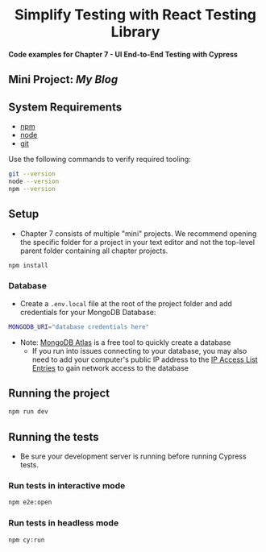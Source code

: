 
<div>
  <h1 align="center">Simplify Testing with React Testing Library
  </h1>
  <strong> 
  Code examples for Chapter 7 - UI End-to-End Testing with Cypress
  </strong>
  <h2>
  Mini Project: <i>My Blog</i>
  </h2>
</div>

## System Requirements

- [npm](https://www.npmjs.com/)
- [node](https://nodejs.org)
- [git](https://git-scm.com/)

Use the following commands to verify required tooling:

```bash
git --version
node --version
npm --version
```

## Setup

- Chapter 7 consists of multiple "mini" projects. We recommend opening the specific folder for a project in your text editor and not the top-level parent folder containing all chapter projects.

```bash
npm install
```

### Database

- Create a `.env.local` file at the root of the project folder and add credentials for your MongoDB Database:

```bash
MONGODB_URI="database credentials here"
```

- Note: [MongoDB Atlas](https://www.mongodb.com/cloud/atlas) is a free tool to quickly create a database
  - If you run into issues connecting to your database, you may also need to add your computer's public IP address to the [IP Access List Entries](https://docs.atlas.mongodb.com/security/ip-access-list/#std-label-access-list) to gain network access to the database

## Running the project

```bash
npm run dev
```

## Running the tests

- Be sure your development server is running before running Cypress tests.

### Run tests in interactive mode

```bash
npm e2e:open
```

### Run tests in headless mode

```bash
npm cy:run
```

